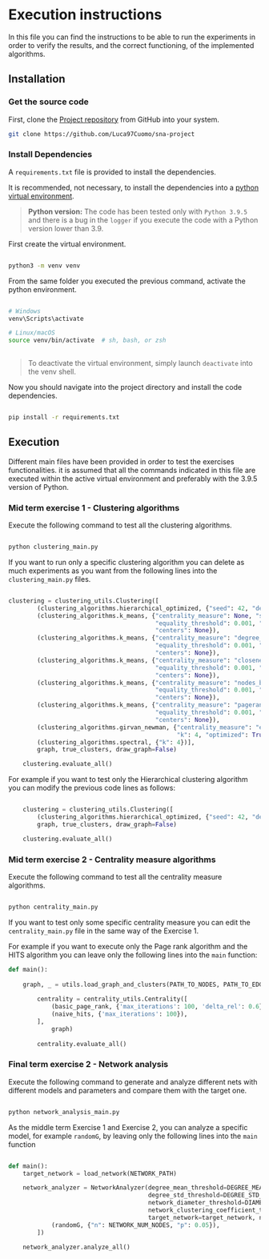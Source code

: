 # Execution instructions


In this file you can find the instructions to be able to run the 
experiments in order to verify the results, and the correct functioning,
of the implemented algorithms.

## Installation

### Get the source code

First, clone the [Project repository](https://github.com/Luca97Cuomo/sna-project) from GitHub into your system.


```bash
git clone https://github.com/Luca97Cuomo/sna-project
```

### Install Dependencies

A `requirements.txt` file is provided to install the dependencies.

It is recommended, not necessary, to install the 
dependencies into a 
[python virtual environment](https://docs.python.org/3/library/venv.html).

> **Python version:** The code has been tested only with `Python 3.9.5` and there is a bug
> in the `logger` if you execute the code with a Python version lower than 3.9.

First create the virtual environment.

```bash

python3 -m venv venv

```

From the same folder you executed the previous command, activate the python environment.

```bash

# Windows
venv\Scripts\activate

# Linux/macOS
source venv/bin/activate  # sh, bash, or zsh
    
```

> To deactivate the virtual environment, simply launch `deactivate` into the venv shell.

Now you should navigate into the project directory and 
install the code dependencies.

```bash

pip install -r requirements.txt

```

## Execution

Different main files have been provided in order to test
the exercises functionalities. 
it is assumed that all the commands indicated 
in this file are executed within the active virtual environment and
preferably with the 3.9.5 version of Python.

### Mid term exercise 1 - Clustering algorithms

Execute the following command to test all the clustering algorithms.

```bash

python clustering_main.py

```

If you want to run only a specific clustering algorithm you can delete 
as much experiments as you want from the following lines into the 
`clustering_main.py` files.

```python

clustering = clustering_utils.Clustering([
        (clustering_algorithms.hierarchical_optimized, {"seed": 42, "desired_clusters": 4}),
        (clustering_algorithms.k_means, {"centrality_measure": None, "seed": 42, "k": 4,
                                         "equality_threshold": 0.001, "max_iterations": 10000,
                                         "centers": None}),
        (clustering_algorithms.k_means, {"centrality_measure": "degree_centrality", "seed": 42, "k": 4,
                                         "equality_threshold": 0.001, "max_iterations": 10000,
                                         "centers": None}),
        (clustering_algorithms.k_means, {"centrality_measure": "closeness_centrality", "seed": 42, "k": 4,
                                         "equality_threshold": 0.001, "max_iterations": 10,
                                         "centers": None}),
        (clustering_algorithms.k_means, {"centrality_measure": "nodes_betweenness_centrality", "seed": 42, "k": 4,
                                         "equality_threshold": 0.001, "max_iterations": 10,
                                         "centers": None}),
        (clustering_algorithms.k_means, {"centrality_measure": "pagerank", "seed": 42, "k": 4,
                                         "equality_threshold": 0.001, "max_iterations": 50,
                                         "centers": None}),
        (clustering_algorithms.girvan_newman, {"centrality_measure": "edges_betweenness_centrality", "seed": 42,
                                               "k": 4, "optimized": True}),
        (clustering_algorithms.spectral, {"k": 4})],
        graph, true_clusters, draw_graph=False)

    clustering.evaluate_all()

```

For example if you want to test only the Hierarchical clustering algorithm you
can modify the previous code lines as follows:

```python

    clustering = clustering_utils.Clustering([
        (clustering_algorithms.hierarchical_optimized, {"seed": 42, "desired_clusters": 4})],
        graph, true_clusters, draw_graph=False)

    clustering.evaluate_all()

```

### Mid term exercise 2 - Centrality measure algorithms

Execute the following command to test all the centrality measure algorithms.

```bash

python centrality_main.py

```

If you want to test only some specific centrality measure you can edit
the `centrality_main.py` file in the same way of the Exercise 1.

For example if you want to execute only the Page rank algorithm and the HITS algorithm
you can leave only the following lines into the `main` function:

```python
def main():
        
    graph, _ = utils.load_graph_and_clusters(PATH_TO_NODES, PATH_TO_EDGES)
    
        centrality = centrality_utils.Centrality([
            (basic_page_rank, {'max_iterations': 100, 'delta_rel': 0.6}),
            (naive_hits, {'max_iterations': 100}),
        ],
            graph)
    
        centrality.evaluate_all()

```

### Final term exercise 2 - Network analysis

Execute the following command to generate and analyze different nets
with different models and parameters and compare them with the target one.

```bash

python network_analysis_main.py

```

As the middle term Exercise 1 and Exercise 2, you can analyze a specific
model, for example `randomG`, by leaving only the following lines into the `main` function

```python

def main():
    target_network = load_network(NETWORK_PATH)

    network_analyzer = NetworkAnalyzer(degree_mean_threshold=DEGREE_MEAN_THRESHOLD,
                                       degree_std_threshold=DEGREE_STD_THRESHOLD,
                                       network_diameter_threshold=DIAMETER_THRESHOLD,
                                       network_clustering_coefficient_threshold=AVG_CLUSTERING_COEF_THRESHOLD,
                                       target_network=target_network, network_generation_algorithms_with_kwargs=[
            (randomG, {"n": NETWORK_NUM_NODES, "p": 0.05}),
        ])

    network_analyzer.analyze_all()

```